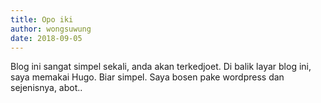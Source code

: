 ```yaml
---
title: Opo iki
author: wongsuwung
date: 2018-09-05
---
```


Blog ini sangat simpel sekali, anda akan terkedjoet. Di balik layar blog ini, saya memakai Hugo. Biar simpel. Saya bosen pake wordpress dan sejenisnya, abot..
